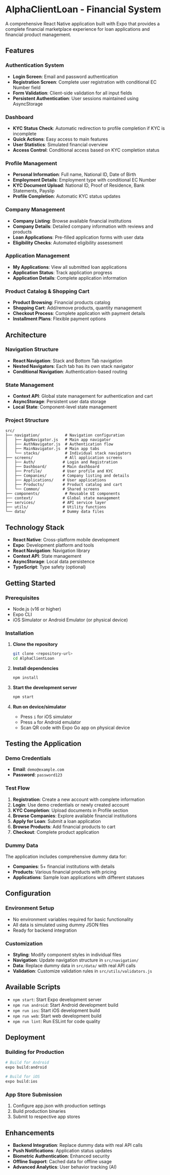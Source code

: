 # AlphaClientLoan - Financial System

A comprehensive React Native application built with Expo that provides a complete financial marketplace experience for loan applications and financial product management.

## Features

### Authentication System
- **Login Screen**: Email and password authentication
- **Registration Screen**: Complete user registration with conditional EC Number field
- **Form Validation**: Client-side validation for all input fields
- **Persistent Authentication**: User sessions maintained using AsyncStorage

### Dashboard
- **KYC Status Check**: Automatic redirection to profile completion if KYC is incomplete
- **Quick Actions**: Easy access to main features
- **User Statistics**: Simulated financial overview
- **Access Control**: Conditional access based on KYC completion status

### Profile Management
- **Personal Information**: Full name, National ID, Date of Birth
- **Employment Details**: Employment type with conditional EC Number
- **KYC Document Upload**: National ID, Proof of Residence, Bank Statements, Payslip
- **Profile Completion**: Automatic KYC status updates

### Company Management
- **Company Listing**: Browse available financial institutions
- **Company Details**: Detailed company information with reviews and products
- **Loan Applications**: Pre-filled application forms with user data
- **Eligibility Checks**: Automated eligibility assessment

### Application Management
- **My Applications**: View all submitted loan applications
- **Application Status**: Track application progress
- **Application Details**: Complete application information

### Product Catalog & Shopping Cart
- **Product Browsing**: Financial products catalog
- **Shopping Cart**: Add/remove products, quantity management
- **Checkout Process**: Complete application with payment details
- **Installment Plans**: Flexible payment options

##  Architecture

### Navigation Structure
- **React Navigation**: Stack and Bottom Tab navigation
- **Nested Navigators**: Each tab has its own stack navigator
- **Conditional Navigation**: Authentication-based routing

### State Management
- **Context API**: Global state management for authentication and cart
- **AsyncStorage**: Persistent user data storage
- **Local State**: Component-level state management

### Project Structure
```
src/
├── navigation/           # Navigation configuration
│   ├── AppNavigator.js   # Main app navigator
│   ├── AuthNavigator.js  # Authentication flow
│   ├── MainNavigator.js  # Main app tabs
│   └── stacks/           # Individual stack navigators
├── screens/              # All application screens
│   ├── Auth/            # Login and Registration
│   ├── Dashboard/       # Main dashboard
│   ├── Profile/         # User profile and KYC
│   ├── Companies/       # Company listing and details
│   ├── Applications/    # User applications
│   ├── Products/        # Product catalog and cart
│   └── Common/          # Shared screens
├── components/           # Reusable UI components
├── context/             # Global state management
├── services/            # API service layer
├── utils/               # Utility functions
└── data/                # Dummy data files
```

##  Technology Stack

- **React Native**: Cross-platform mobile development
- **Expo**: Development platform and tools
- **React Navigation**: Navigation library
- **Context API**: State management
- **AsyncStorage**: Local data persistence
- **TypeScript**: Type safety (optional)

##  Getting Started

### Prerequisites
- Node.js (v16 or higher)
- Expo CLI
- iOS Simulator or Android Emulator (or physical device)

### Installation

1. **Clone the repository**
   ```bash
   git clone <repository-url>
   cd AlphaClientLoan
   ```

2. **Install dependencies**
   ```bash
   npm install
   ```

3. **Start the development server**
   ```bash
   npm start
   ```

4. **Run on device/simulator**
   - Press `i` for iOS simulator
   - Press `a` for Android emulator
   - Scan QR code with Expo Go app on physical device

##  Testing the Application

### Demo Credentials
- **Email**: `demo@example.com`
- **Password**: `password123`

### Test Flow
1. **Registration**: Create a new account with complete information
2. **Login**: Use demo credentials or newly created account
3. **KYC Completion**: Upload documents in Profile section
4. **Browse Companies**: Explore available financial institutions
5. **Apply for Loan**: Submit a loan application
6. **Browse Products**: Add financial products to cart
7. **Checkout**: Complete product application

### Dummy Data
The application includes comprehensive dummy data for:
- **Companies**: 5+ financial institutions with details
- **Products**: Various financial products with pricing
- **Applications**: Sample loan applications with different statuses

##  Configuration

### Environment Setup
- No environment variables required for basic functionality
- All data is simulated using dummy JSON files
- Ready for backend integration

### Customization
- **Styling**: Modify component styles in individual files
- **Navigation**: Update navigation structure in `src/navigation/`
- **Data**: Replace dummy data in `src/data/` with real API calls
- **Validation**: Customize validation rules in `src/utils/validators.js`

##  Available Scripts

- `npm start`: Start Expo development server
- `npm run android`: Start Android development build
- `npm run ios`: Start iOS development build
- `npm run web`: Start web development build
- `npm run lint`: Run ESLint for code quality

##  Deployment

### Building for Production
```bash
# Build for Android
expo build:android

# Build for iOS
expo build:ios
```

### App Store Submission
1. Configure app.json with production settings
2. Build production binaries
3. Submit to respective app stores

##  Enhancements

- **Backend Integration**: Replace dummy data with real API calls
- **Push Notifications**: Application status updates
- **Biometric Authentication**: Enhanced security
- **Offline Support**: Cached data for offline usage
- **Advanced Analytics**: User behavior tracking (AI)




